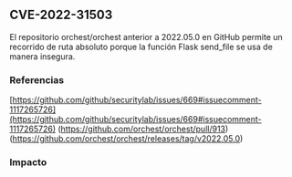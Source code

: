 ## CVE-2022-31503

El repositorio orchest/orchest anterior a 2022.05.0 en GitHub permite un recorrido de ruta absoluto porque la función Flask send_file se usa de manera insegura.

### Referencias

[https://github.com/github/securitylab/issues/669#issuecomment-1117265726](https://github.com/github/securitylab/issues/669#issuecomment-1117265726)
(https://github.com/orchest/orchest/pull/913)
(https://github.com/orchest/orchest/releases/tag/v2022.05.0)

### Impacto

